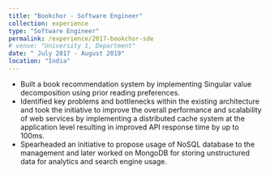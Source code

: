 ```yaml
---
title: "Bookchor - Software Engineer"
collection: experience
type: "Software Engineer"
permalink: /experience/2017-bookchor-sde
# venue: "University 1, Department"
date: " July 2017 - August 2019"
location: "India"
---
```


- Built a book recommendation system by implementing Singular value decomposition using prior reading preferences.
- Identified key problems and bottlenecks within the existing architecture and took the initiative to improve the overall performance and scalability of web services by implementing a distributed cache system at the application level resulting in improved API response time by up to 100ms.
- Spearheaded an initiative to propose usage of NoSQL database to the management and later worked on MongoDB for storing unstructured data for analytics and search engine usage.